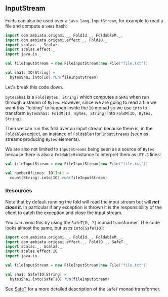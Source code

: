 ## InputStream

Folds can also be used over a `java.lang.InputStream`, for example to read a file and compute a `SHA1` hash:
```scala
import com.ambiata.origami._, FoldId._, FoldableM._,
import com.ambiata.origami.effect._, FoldIO._
import scalaz._, Scalaz._
import scalaz.effect._
import java.io._

val fileInputStream = new FileInputStream(new File("file.txt"))

val sha1: IO[String] =
  bytesSha1.into[IO].run(fileInputStream)
```

Let's break this code down.

`bytesSha1` is a `Fold[Bytes, String]` which computes a `SHA1` when run through a stream of `Bytes`. However, since we are going to read a file we want this "folding" to happen inside the `IO` monad so we use `into` to transform `bytesSha1: FoldM[Id, Bytes, String]` into `FoldM[IO, Bytes, String]`.

Then we can run this fold over an input stream because there is, in the `FoldableM` object, an instance of `FoldableM` for `InputStreams` (seen as streams producing `Bytes` elements).

We are also not limited to `InputStreams` being seen as a source of `Bytes` because there is also a `FoldableM` instance to interpret them as `UTF-8` lines:
```scala
val fileInputStream = new FileInputStream(new File("file.txt"))

val numberOfLines: IO[Int] =
  count[String].into[IO].run(fileInputStream)
```

### Resources

Note that by default running the fold will read the input stream but will ***not close it***. In particular if any exception is thrown it is the responsibility of the client to catch the exception and close the input stream.

You can avoid this by using the `SafeT[M, ?]` monad transformer. The code looks almost the same, but uses `into[SafeTIO]`:

```scala
import com.ambiata.origami._, FoldId._, FoldableM._,
import com.ambiata.origami.effect._, FoldIO._, SafeT._
import scalaz._, Scalaz._
import scalaz.effect.IO
import java.io._

val fileInputStream = new FileInputStream(new File("file.txt"))

val sha1: SafeTIO[String] =
  bytesSha1.into[SafeTIO].run(fileInputStream)
```

See [SafeT](safet.md) for a more detailed description of the `SafeT` monad transformer.
